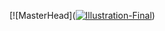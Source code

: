 [![MasterHead](<a href="https://ibb.co/25DZSBb"><img src="https://i.ibb.co/wY9c71v/Illustration-Final.png" alt="Illustration-Final" border="0"></a>)
